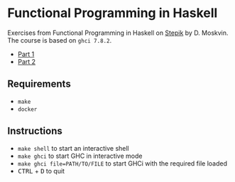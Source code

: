 # Functional Programming in Haskell

Exercises from Functional Programming in Haskell on [Stepik](https://stepik.org) by D. Moskvin.
The course is based on `ghci 7.8.2`.
* [Part 1](https://stepik.org/course/75)
* [Part 2](https://stepik.org/course/693)

## Requirements
* `make`
* `docker`

## Instructions
* `make shell` to start an interactive shell
* `make ghci` to start GHC in interactive mode
* `make ghci file=PATH/TO/FILE` to start GHCi with the required file loaded
* <kbd>CTRL</kbd> + <kbd>D</kbd> to quit
